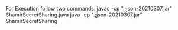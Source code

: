 For Execution follow two commands:
javac -cp ".;json-20210307.jar" ShamirSecretSharing.java
java -cp ".;json-20210307.jar" ShamirSecretSharing
